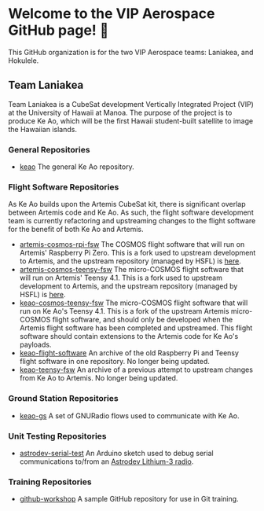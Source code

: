 # Welcome to the VIP Aerospace GitHub page! 👋

This GitHub organization is for the two VIP Aerospace teams: Laniakea, and Hokulele.

## Team Laniakea
Team Laniakea is a CubeSat development Vertically Integrated Project (VIP) at the University of Hawaii at Manoa. The purpose of the project is to produce Ke Ao, which will be the first Hawaii student-built satellite to image the Hawaiian islands. 

### General Repositories
- [keao](https://github.com/vip-aerospace/keao) The general Ke Ao repository.

### Flight Software Repositories
As Ke Ao builds upon the Artemis CubeSat kit, there is significant overlap between Artemis code and Ke Ao. As such, the flight software development team is currently refactoring and upstreaming changes to the flight software for the benefit of both Ke Ao and Artemis.
- [artemis-cosmos-rpi-fsw](https://github.com/vip-aerospace/artemis-cosmos-rpi-fsw) The COSMOS flight software that will run on Artemis' Raspberry Pi Zero. This is a fork used to upstream development to Artemis, and the upstream repository (managed by HSFL) is [here](https://github.com/hsfl/artemis-cosmos-rpi-fsw).
- [artemis-cosmos-teensy-fsw](https://github.com/vip-aerospace/artemis-cosmos-teensy-fsw) The micro-COSMOS flight software that will run on Artemis' Teensy 4.1. This is a fork used to upstream development to Artemis, and the upstream repository (managed by HSFL) is [here](https://github.com/hsfl/artemis-cosmos-teensy-fsw).
- [keao-cosmos-teensy-fsw](https://github.com/vip-aerospace/artemis-cosmos-teensy-fsw) The micro-COSMOS flight software that will run on Ke Ao's Teensy 4.1. This is a fork of the upstream Artemis micro-COSMOS flight software, and should only be developed when the Artemis flight software has been completed and upstreamed. This flight software should contain extensions to the Artemis code for Ke Ao's payloads.
- [keao-flight-software](https://github.com/vip-aerospace/keao-flight-software) An archive of the old Raspberry Pi and Teensy flight software in one repository. No longer being updated.
- [keao-teensy-fsw](https://github.com/vip-aerospace/keao-teensy-fsw) An archive of a previous attempt to upstream changes from Ke Ao to Artemis. No longer being updated.

### Ground Station Repositories
- [keao-gs](https://github.com/vip-aerospace/keao-gs) A set of GNURadio flows used to communicate with Ke Ao.

### Unit Testing Repositories
- [astrodev-serial-test](https://github.com/vip-aerospace/astrodev-serial-test) An Arduino sketch used to debug serial communications to/from an [Astrodev Lithium-3 radio](http://www.astrodevllc.com/public_html3/index.html).

### Training Repositories
- [github-workshop](https://github.com/vip-aerospace/github-workshop) A sample GitHub repository for use in Git training.
